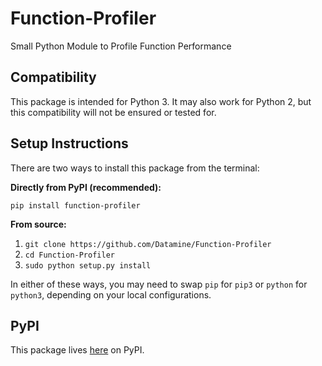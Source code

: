 # Function-Profiler

Small Python Module to Profile Function Performance

## Compatibility

This package is intended for Python 3. It may also work for Python 2, but this 
compatibility will not be ensured or tested for.

## Setup Instructions

There are two ways to install this package from the terminal:

**Directly from PyPI (recommended):**

`pip install function-profiler` 

**From source:**

1. `git clone https://github.com/Datamine/Function-Profiler`
2. `cd Function-Profiler`
3. `sudo python setup.py install`

In either of these ways, you may need to swap `pip` for `pip3` or `python` 
for `python3`, depending on your local configurations.


## PyPI

This package lives [here](https://pypi.python.org/pypi?name=function-profiler&version=0.1&:action=display) on PyPI.

